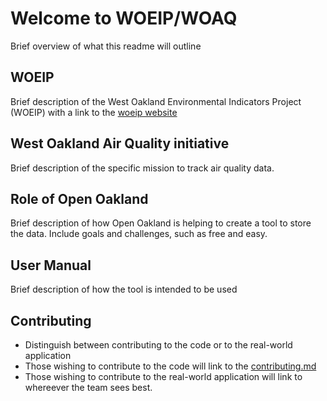 # Welcome to WOEIP/WOAQ 
Brief overview of what this readme will outline

## WOEIP
Brief description of the West Oakland Environmental Indicators Project (WOEIP) with a link to the [woeip website](http://www.woeip.org/)

## West Oakland Air Quality initiative
Brief description of the specific mission to track air quality data.

## Role of Open Oakland
Brief description of how Open Oakland is helping to create a tool to store the data. Include goals and challenges, such as free and easy.

## User Manual
Brief description of how the tool is intended to be used

## Contributing

* Distinguish between contributing to the code or to the real-world application
* Those wishing to contribute to the code will link to the [contributing.md](/blob/gh-pages/.github/contributing.md)
* Those wishing to contribute to the real-world application will link to whereever the team sees best.
